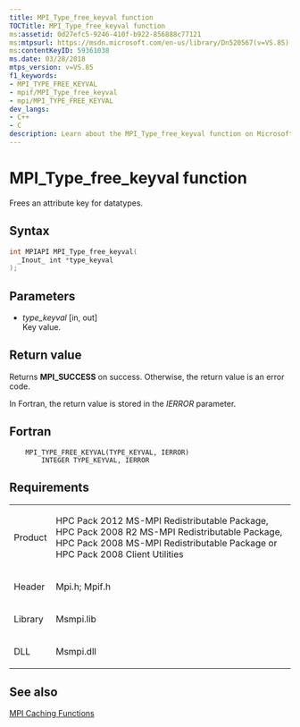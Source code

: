 ```yaml
---
title: MPI_Type_free_keyval function
TOCTitle: MPI_Type_free_keyval function
ms:assetid: 0d27efc5-9246-410f-b922-856888c77121
ms:mtpsurl: https://msdn.microsoft.com/en-us/library/Dn520567(v=VS.85)
ms:contentKeyID: 59361038
ms.date: 03/28/2018
mtps_version: v=VS.85
f1_keywords:
- MPI_TYPE_FREE_KEYVAL
- mpif/MPI_Type_free_keyval
- mpi/MPI_TYPE_FREE_KEYVAL
dev_langs:
- C++
- C
description: Learn about the MPI_Type_free_keyval function on Microsoft's official site. Understand its syntax, parameters, return values, and related MPI caching functions.
---
```


# MPI\_Type\_free\_keyval function

Frees an attribute key for datatypes.

## Syntax

``` c++
int MPIAPI MPI_Type_free_keyval(
  _Inout_ int *type_keyval
);
```

## Parameters

  - *type\_keyval* \[in, out\]  
    Key value.

## Return value

Returns **MPI\_SUCCESS** on success. Otherwise, the return value is an error code.

In Fortran, the return value is stored in the *IERROR* parameter.

## Fortran

``` FORTRAN
    MPI_TYPE_FREE_KEYVAL(TYPE_KEYVAL, IERROR)
        INTEGER TYPE_KEYVAL, IERROR
```

## Requirements

<table>
<colgroup>
<col/>
<col/>
</colgroup>
<tbody>
<tr class="odd">
<td><p>Product</p></td>
<td><p>HPC Pack 2012 MS-MPI Redistributable Package, HPC Pack 2008 R2 MS-MPI Redistributable Package, HPC Pack 2008 MS-MPI Redistributable Package or HPC Pack 2008 Client Utilities</p></td>
</tr>
<tr class="even">
<td><p>Header</p></td>
<td>Mpi.h;
Mpif.h</td>
</tr>
<tr class="odd">
<td><p>Library</p></td>
<td>Msmpi.lib</td>
</tr>
<tr class="even">
<td><p>DLL</p></td>
<td>Msmpi.dll</td>
</tr>
</tbody>
</table>


## See also

[MPI Caching Functions](mpi-caching-functions.md)

